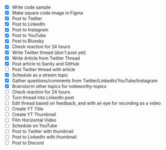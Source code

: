 - [x] Write code sample
- [x] Make square code image in Figma
- [x] Post to Twitter
- [x] Post to LinkedIn
- [x] Post to Instagram
- [x] Post to YouTube
- [x] Post to Bluesky
- [x] Check reaction for 24 hours
- [x] Write Twitter thread (don't post yet)
- [x] Write Article from Twitter Thread
- [x] Post article to Sanity and GitHub
- [ ] Post Twitter thread with article
- [x] Schedule as a stream topic
- [x] Gather questions/comments from Twitter/LinkedIn/YouTube/Instagram
- [x] Brainstorm other topics for noteworthy-topics
- [ ] Check reaction for 24 hours
- [ ] Turn thread into LinkedIn post
- [ ] Edit thread based on feedback, and with an eye for recording as a video
- [ ] Create YT Title
- [ ] Create YT Thumbnail
- [ ] Film Horizontal Video
- [ ] Schedule on YouTube
- [ ] Post to Twitter with thumbnail
- [ ] Post to LinkedIn with thumbnail
- [ ] Post to Discord
